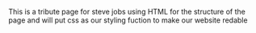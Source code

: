 This is a tribute page for steve jobs using HTML for the structure of the page and will put css as our styling fuction to make our website redable
